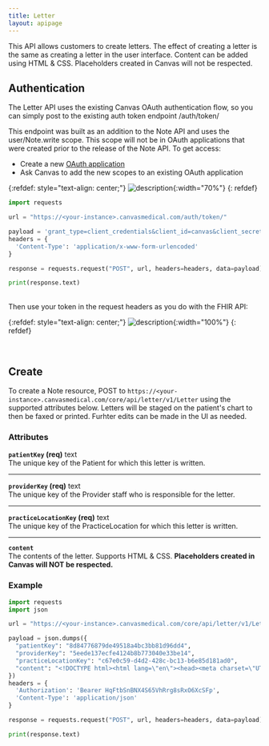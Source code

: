 ```yaml
---
title: Letter
layout: apipage
---
```


This API allows customers to create letters. The effect of creating a letter is the same as creating a letter in the user interface. Content can be added using HTML & CSS. Placeholders created in Canvas will not be respected. 

## Authentication
The Letter API uses the existing Canvas OAuth authentication flow, so you can simply post to the existing auth token endpoint /auth/token/

This endpoint was built as an addition to the Note API and uses the user/Note.write scope. This scope will not be in OAuth applications that were created prior to the release of the Note API.  To get access:

- Create a new [OAuth application](/api/customer-authentication)
- Ask Canvas to add the new scopes to an existing OAuth application 

{:refdef: style="text-align: center;"}
![description](/assets/images/allowed-scopes.png){:width="70%"}
{: refdef}


``` python
import requests

url = "https://<your-instance>.canvasmedical.com/auth/token/"

payload = 'grant_type=client_credentials&client_id=canvas&client_secret=canvas'
headers = {
  'Content-Type': 'application/x-www-form-urlencoded'
}

response = requests.request("POST", url, headers=headers, data=payload)

print(response.text)
```

<br>
Then use your token in the request headers as you do with the FHIR API:

{:refdef: style="text-align: center;"}
![description](/assets/images/note-api-token.png){:width="100%"}
{: refdef}


<br>

## Create
To create a Note resource, POST to `https://<your-instance>.canvasmedical.com/core/api/letter/v1/Letter` using the supported attributes below. Letters will be staged on the patient's chart to then be faxed or printed. Furhter edits can be made in the UI as needed. 

### Attributes



<b>`patientKey` (req)</b> text<br>
The unique key of the Patient for which this letter is written.

***

<b>`providerKey` (req)</b> text<br>
The unique key of the Provider staff who is responsible for the letter.

***

<b>`practiceLocationKey` (req)</b> text<br>
The unique key of the PracticeLocation for which this letter is written.

***

<b>`content`</b><br>
The contents of the letter. Supports HTML & CSS. <b> Placeholders created in Canvas will NOT be respected. </b>



### Example
``` python
import requests
import json

url = "https://<your-instance>.canvasmedical.com/core/api/letter/v1/Letter"

payload = json.dumps({
  "patientKey": "8d84776879de49518a4bc3bb81d96dd4",
  "providerKey": "5eede137ecfe4124b8b773040e33be14",
  "practiceLocationKey": "c67e0c59-d4d2-428c-bc13-b6e85d181ad0",
  "content": "<!DOCTYPE html><html lang=\"en\"><head><meta charset=\"UTF-8\"><meta name=\"viewport\" content=\"width=device-width, initial-scale=1.0\"><title>Jury Excuse Letter</title><style>body { font-family: Arial, sans-serif; margin: 20px; padding: 0; background-color: #f4f4f4; }.container { max-width: 600px; margin: auto; background: #fff; padding: 20px; box-shadow: 0 0 10px rgba(0, 0, 0, 0.1); }.header { text-align: center; }.content { margin-top: 20px; }.signature { margin-top: 30px; text-align: left; }.footer { margin-top: 30px; text-align: center; font-size: 0.9em; color: #555; }</style></head><body><div class=\"container\"><div class=\"header\"><h1>Jury Excuse Letter</h1></div><div class=\"content\"><p>To Whom It May Concern,</p><p>Letty Letters is a patient of mine at PRACTICE NAME. Due to a current medical condition, the patient is unable to fulfill the requirements for jury duty.</p><p>Thanks,</p></div><div class=\"signature\"><img src=\"https://upload.wikimedia.org/wikipedia/commons/thumb/b/be/Zhu_Zhengting_signature.jpg/1280px-Zhu_Zhengting_signature.jpg\" alt=\"Signature\" width=\"200\"></div></div></body></html>"
})
headers = {
  'Authorization': 'Bearer HqFtbSnBNX4S65VhRrg8sRxO6XcSFp',
  'Content-Type': 'application/json'
}

response = requests.request("POST", url, headers=headers, data=payload)

print(response.text)
```




